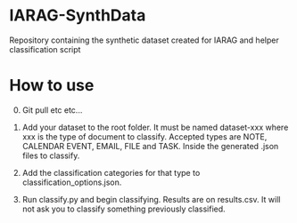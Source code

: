 # IARAG-SynthData
Repository containing the synthetic dataset created for IARAG and helper classification script

# How to use
0. Git pull etc etc...

1. Add your dataset to the root folder. It must be named dataset-xxx where xxx is the type of document to classify. Accepted types are NOTE, CALENDAR EVENT, EMAIL, FILE and TASK. Inside the generated .json files to classify.

2. Add the classification categories for that type to classification_options.json.

3. Run classify.py and begin classifying. Results are on results.csv. It will not ask you to classify something previously classified.
